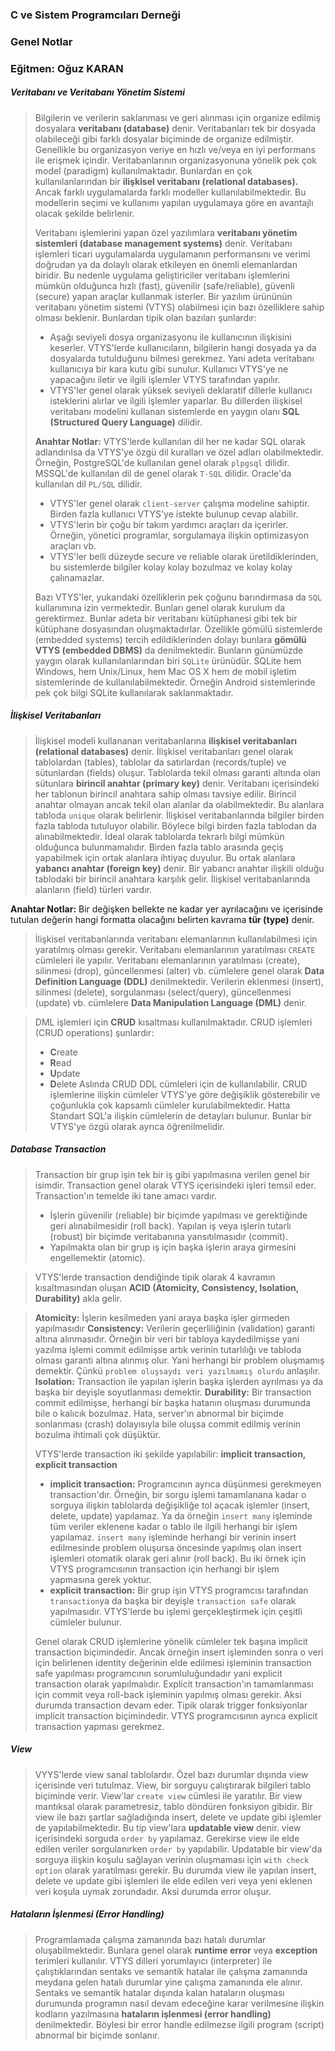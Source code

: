 ### C ve Sistem Programcıları Derneği
### Genel Notlar
### Eğitmen: Oğuz KARAN

##### Veritabanı ve Veritabanı Yönetim Sistemi

>Bilgilerin ve verilerin saklanması ve geri alınması için organize edilmiş dosyalara **veritabanı (database)** denir. Veritabanları tek bir dosyada olabileceği gibi farklı dosyalar biçiminde de organize edilmiştir. Genellikle bu organizasyon veriye en hızlı ve/veya en iyi performans ile erişmek içindir. Veritabanlarının organizasyonuna yönelik pek çok model (paradigm) kullanılmaktadır. Bunlardan en çok kullanılanlarından bir **ilişkisel veritabanı (relational databases).** Ancak farklı uygulamalarda farklı modeller kullanılabilmektedir. Bu modellerin seçimi ve kullanımı yapılan uygulamaya göre en avantajlı olacak şekilde belirlenir. 
>
>Veritabanı işlemlerini yapan özel yazılımlara **veritabanı yönetim sistemleri (database management systems)** denir. Veritabanı işlemleri ticari uygulamalarda uygulamanın performansını ve verimi doğrudan ya da dolaylı olarak etkileyen en önemli elemanlardan biridir. Bu nedenle uygulama geliştiriciler veritabanı işlemlerini mümkün olduğunca hızlı (fast), güvenilir (safe/reliable), güvenli (secure) yapan araçlar kullanmak isterler. Bir yazılım ürününün veritabanı yönetim sistemi (VTYS) olabilmesi için bazı özelliklere sahip olması beklenir. Bunlardan tipik olan bazıları şunlardır:
>
>- Aşağı seviyeli dosya organizasyonu ile kullanıcının ilişkisini keserler. VTYS'lerde kullanıcıların, bilgilerin hangi dosyada ya da dosyalarda tutulduğunu bilmesi gerekmez. Yani adeta veritabanı kullanıcıya bir kara kutu gibi sunulur. Kullanıcı VTYS'ye ne yapacağını iletir ve ilgili işlemler VTYS tarafından yapılır. 
>- VTYS'ler genel olarak yüksek seviyeli deklaratif dillerle kullanıcı isteklerini alırlar ve ilgili işlemler yaparlar. Bu dillerden ilişkisel veritabanı modelini kullanan sistemlerde en yaygın olanı **SQL (Structured Query Language)** dilidir. 
>
>**Anahtar Notlar:** VTYS'lerde kullanılan dil her ne kadar SQL olarak adlandırılsa da VTYS'ye özgü dil kuralları ve özel adları olabilmektedir. Örneğin, PostgreSQL'de kullanılan genel olarak `plpgsql` dilidir. MSSQL'de kullanılan dil de genel olarak `T-SQL` dilidir. Oracle'da kullanılan dil `PL/SQL` dilidir. 
>
>- VTYS'ler genel olarak `client-server` çalışma modeline sahiptir. Birden fazla kullanıcı VTYS'ye istekte bulunup cevap alabilir. 
>- VTYS'lerin bir çoğu bir takım yardımcı araçları da içerirler. Örneğin, yönetici programlar, sorgulamaya ilişkin optimizasyon araçları vb. 
>- VTYS'ler belli düzeyde secure ve reliable olarak üretildiklerinden, bu sistemlerde bilgiler kolay kolay bozulmaz ve kolay kolay çalınamazlar. 
>
>Bazı VTYS'ler, yukarıdaki özelliklerin pek çoğunu barındırmasa da `SQL` kullanımına izin vermektedir. Bunları genel olarak kurulum da gerektirmez. Bunlar adeta bir veritabanı kütüphanesi gibi tek bir kütüphane dosyasından oluşmaktadırlar. Özellikle gömülü sistemlerde (embedded systems) tercih edildiklerinden dolayı bunlara **gömülü VTYS (embedded DBMS)** da denilmektedir. Bunların günümüzde yaygın olarak kullanılanlarından biri `SQLite` ürünüdür. SQLite hem Windows, hem Unix/Linux, hem Mac OS X hem de mobil işletim sistemlerinde de kullanılabilmektedir. Örneğin Android sistemlerinde pek çok bilgi SQLite kullanılarak saklanmaktadır. 

##### İlişkisel Veritabanları 

>İlişkisel modeli kullananan veritabanlarına **ilişkisel veritabanları (relational databases)** denir.
>İlişkisel veritabanları genel olarak tablolardan (tables), tablolar da satırlardan (records/tuple) ve sütunlardan (fields) oluşur. Tablolarda tekil olması garanti altında olan sütunlara **birincil anahtar (primary key)** denir. Veritabanı içerisindeki her tablonun birincil anahtara sahip olması tavsiye edilir. Birincil anahtar olmayan ancak tekil olan alanlar da olabilmektedir. Bu alanlara tabloda `unique` olarak belirlenir. İlişkisel veritabanlarında bilgiler birden fazla tabloda tutuluyor olabilir. Böylece bilgi birden fazla tablodan da alınabilmektedir. İdeal olarak tablolarda tekrarlı bilgi mümkün olduğunca bulunmamalıdır. Birden fazla tablo arasında geçiş yapabilmek için ortak alanlara ihtiyaç duyulur. Bu ortak alanlara **yabancı anahtar (foreign key)** denir. Bir yabancı anahtar ilişkili olduğu tablodaki bir birincil anahtara karşılık gelir. İlişkisel veritabanlarında alanların (field) türleri vardır. 

**Anahtar Notlar:** Bir değişken bellekte ne kadar yer ayrılacağını ve içerisinde tutulan değerin hangi formatta olacağını belirten kavrama **tür (type)** denir. 

>İlişkisel veritabanlarında veritabanı elemanlarının kullanılabilmesi için yaratılmış olması gerekir. Veritabanı elemanlarının yaratılması `CREATE` cümleleri ile yapılır. Veritabanı elemanlarının yaratılması (create), silinmesi (drop), güncellenmesi (alter) vb. cümlelere genel olarak **Data Definition Language (DDL)** denilmektedir. Verilerin eklenmesi (insert), silinmesi (delete), sorgulanması (select/query), güncellenmesi (update) vb. cümlelere **Data Manipulation Language (DML)** denir. 

>DML işlemleri için **CRUD** kısaltması kullanılmaktadır. CRUD işlemleri (CRUD operations) şunlardır:
>- **C**reate
>- **R**ead
>- **U**pdate
>- **D**elete
>Aslında CRUD DDL cümleleri için de kullanılabilir. CRUD işlemlerine ilişkin cümleler VTYS'ye göre değişiklik gösterebilir ve çoğunlukla çok kapsamlı cümleler kurulabilmektedir. Hatta Standart SQL'a ilişkin cümlelerin de detayları bulunur. Bunlar bir VTYS'ye özgü olarak ayrıca öğrenilmelidir. 

##### Database Transaction

>Transaction bir grup işin tek bir iş gibi yapılmasına verilen genel bir isimdir. Transaction genel olarak VTYS içerisindeki işleri temsil eder. Transaction'ın temelde iki tane amacı vardır. 
>- İşlerin güvenilir (reliable) bir biçimde yapılması ve gerektiğinde geri alınabilmesidir (roll back). Yapılan iş veya işlerin tutarlı (robust) bir biçimde veritabanına yansıtılmasıdır (commit).
>- Yapılmakta olan bir grup iş için başka işlerin araya girmesini engellemektir (atomic).

>VTYS'lerde transaction dendiğinde tipik olarak 4 kavramın kısaltmasından oluşan **ACID (Atomicity, Consistency, Isolation, Durability)** akla gelir.

>**Atomicity:** İşlerin kesilmeden yani araya başka işler girmeden yapılmasıdır
>**Consistency:** Verilerin geçerliliğinin (validation) garanti altına alınmasıdır. Örneğin bir veri bir tabloya kaydedilmişse yani yazılma işlemi commit edilmişse artık verinin tutarlılığı ve tabloda olması garanti altına alınmış olur. Yani herhangi bir problem oluşmamış demektir. Çünkü `problem oluşsaydı veri yazılmamış olurdu` anlaşılır.
>**Isolation:** Transaction ile yapılan işlerin başka işlerden ayrılması ya da başka bir deyişle soyutlanması demektir.
>**Durability:** Bir transaction commit edilmişse, herhangi bir başka hatanın oluşması durumunda bile o kalıcık bozulmaz. Hata, server'ın abnormal bir biçimde sonlanması (crash) dolayısıyla bile oluşsa commit edilmiş verinin bozulma ihtimali çok düşüktür.
>
>VTYS'lerde transaction iki şekilde yapılabilir: **implicit transaction, explicit transaction**
>- **implicit transaction:** Programcının ayrıca düşünmesi gerekmeyen transaction'dır. Örneğin, bir sorgu işlemi tamamlanana kadar o sorguya ilişkin tablolarda değişikliğe tol açacak işlemler (insert, delete, update) yapılamaz. Ya da örneğin `insert many` işleminde tüm veriler eklenene kadar o tablo ile ilgili herhangi bir işlem yapılamaz. `insert many` işleminde herhangi bir verinin insert edilmesinde problem oluşursa öncesinde yapılmış olan insert işlemleri otomatik olarak geri alınır (roll back). Bu iki örnek için VTYS programcısının transaction için herhangi bir işlem yapmasına gerek yoktur.
>- **explicit transaction:** Bir grup işin VTYS programcısı tarafından `transaction`ya da başka bir deyişle `transaction safe` olarak yapılmasıdır. VTYS'lerde bu işlemi gerçekleştirmek için çeşitli cümleler bulunur. 
>
>Genel olarak CRUD işlemlerine yönelik cümleler tek başına implicit transaction biçimindedir. Ancak örneğin insert işleminden sonra o veri için belirlenen identity değerinin elde edilmesi işleminin transaction safe yapılması programcının sorumluluğundadır yani explicit transaction olarak yapılmalıdır. Explicit transaction'ın tamamlanması için commit veya roll-back işleminin yapılmış olması gerekir. Aksi durumda transaction devam eder. Tipik  olarak trigger fonksiyonlar implicit transaction biçimindedir. VTYS programcısının ayrıca explicit transaction yapması gerekmez.

##### View

>VYYS'lerde view sanal tablolardır. Özel bazı durumlar dışında view içerisinde veri tutulmaz. View, bir sorguyu çalıştırarak bilgileri tablo biçiminde verir. View'lar `create view` cümlesi ile yaratılır. Bir view mantıksal olarak parametresiz, tablo döndüren fonksiyon gibidir. Bir view ile bazı şartlar sağladığında insert, delete ve update gibi işlemler de yapılabilmektedir. Bu tip view'lara **updatable view** denir. view içerisindeki sorguda `order by` yapılamaz. Gerekirse view ile elde edilen veriler sorgulanırken `order by` yapılabilir. Updatable bir view'da sorguya ilişkin koşulu sağlayan verinin oluşmaması için `with check option` olarak yaratılması gerekir. Bu durumda view ile yapılan insert, delete ve update gibi işlemleri ile elde edilen veri veya yeni eklenen veri koşula uymak zorundadır. Aksi durumda error oluşur.

##### Hataların İşlenmesi (Error Handling)

>Programlamada çalışma zamanında bazı hatalı durumlar oluşabilmektedir. Bunlara genel olarak **runtime error** veya **exception** terimleri kullanılır. VTYS dilleri yorumlayıcı (interpreter) ile çalıştıklarından sentaks ve semantik hatalar ile çalışma zamanında meydana gelen hatalı durumlar yine çalışma zamanında ele alınır. Sentaks ve semantik hatalar dışında kalan hataların oluşması durumunda programın nasıl devam edeceğine karar verilmesine ilişkin kodların yazılmasına **hataların işlenmesi (error handling)** denilmektedir. Böylesi bir error handle edilmezse ilgili program (script) abnormal bir biçimde sonlanır.

